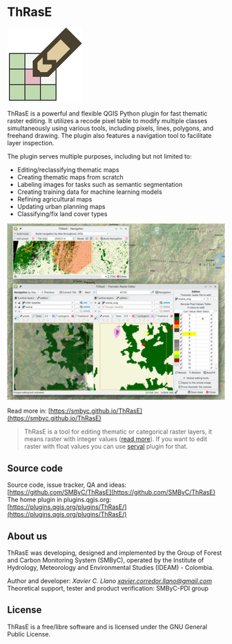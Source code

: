 # ThRasE

![](docs/img/thrase.svg)

ThRasE is a powerful and flexible QGIS Python plugin for fast thematic raster editing. It utilizes a recode pixel table to modify multiple 
classes simultaneously using various tools, including pixels, lines, polygons, and freehand drawing. The plugin also 
features a navigation tool to facilitate layer inspection.

The plugin serves multiple purposes, including but not limited to:

* Editing/reclassifying thematic maps
* Creating thematic maps from scratch
* Labeling images for tasks such as semantic segmentation
* Creating training data for machine learning models
* Refining agricultural maps
* Updating urban planning maps
* Classifying/fix land cover types

![](docs/img/overview.webp)

Read more in: [https://smbyc.github.io/ThRasE](https://smbyc.github.io/ThRasE)

> ThRasE is a tool for editing thematic or categorical raster layers, it means raster with integer
> values ([read more](https://smbyc.github.io/ThRasE/#thematic-raster-to-edit)). If you want to edit raster with float
> values you can use [serval](https://plugins.qgis.org/plugins/Serval/) plugin for that.

## Source code

Source code, issue tracker, QA and ideas: [https://github.com/SMByC/ThRasE](https://github.com/SMByC/ThRasE)
The home plugin in
plugins.qgis.org: [https://plugins.qgis.org/plugins/ThRasE/](https://plugins.qgis.org/plugins/ThRasE/)

## About us

ThRasE was developing, designed and implemented by the Group of Forest and Carbon Monitoring System (SMByC), operated by
the Institute of Hydrology, Meteorology and Environmental Studies (IDEAM) - Colombia.

Author and developer: *Xavier C. Llano* *<xavier.corredor.llano@gmail.com>*  
Theoretical support, tester and product verification: SMByC-PDI group

## License

ThRasE is a free/libre software and is licensed under the GNU General Public License.
